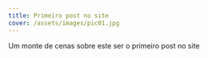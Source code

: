 ```yaml
---
title: Primeiro post no site
cover: /assets/images/pic01.jpg
---
```

Um monte de cenas sobre este ser o primeiro post no site